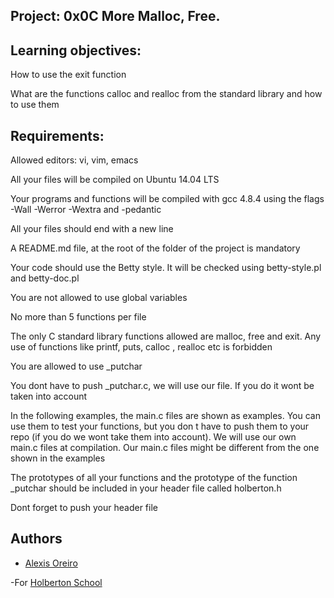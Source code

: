 ## Project: 0x0C More Malloc, Free.

## Learning objectives:

How to use the exit function

What are the functions calloc and realloc from the standard library and how to use them

## Requirements:

Allowed editors: vi, vim, emacs

All your files will be compiled on Ubuntu 14.04 LTS

Your programs and functions will be compiled with gcc 4.8.4 using the flags -Wall -Werror -Wextra and -pedantic

All your files should end with a new line

A README.md file, at the root of the folder of the project is mandatory

Your code should use the Betty style. It will be checked using betty-style.pl and betty-doc.pl

You are not allowed to use global variables

No more than 5 functions per file

The only C standard library functions allowed are malloc, free and exit. Any use of functions like printf, puts, calloc
, realloc etc is forbidden

You are allowed to use _putchar

You dont have to push _putchar.c, we will use our file. If you do it wont be taken into account

In the following examples, the main.c files are shown as examples. You can use them to test your functions, but you don
t have to push them to your repo (if you do we wont take them into account). We will use our own main.c files at compilation. Our main.c files might be different from the one shown in the examples

The prototypes of all your functions and the prototype of the function _putchar should be included in your header file called holberton.h

Dont forget to push your header file

## Authors 


- [Alexis Oreiro](https://github.com/alexoreiro)


-For [Holberton School](https://www.holbertonschool.com/uy)